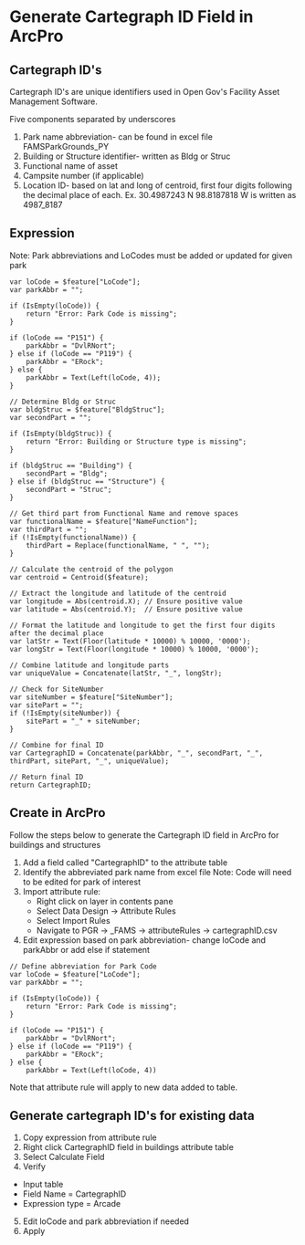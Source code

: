 # Generate Cartegraph ID Field in ArcPro

## Cartegraph ID's
Cartegraph ID's are unique identifiers used in Open Gov's Facility Asset Management Software.

Five components separated by underscores
1. Park name abbreviation- can be found in excel file FAMSParkGrounds_PY
2. Building or Structure identifier- written as Bldg or Struc
3. Functional name of asset
4. Campsite number (if applicable)
5. Location ID- based on lat and long of centroid, first four digits following the decimal place of each.
   Ex. 30.4987243 N 98.8187818 W is written as 4987_8187

## Expression
Note: Park abbreviations and LoCodes must be added or updated for given park
```// Define abbreviation for Park Code
var loCode = $feature["LoCode"];
var parkAbbr = "";

if (IsEmpty(loCode)) {
    return "Error: Park Code is missing";
}

if (loCode == "P151") {
    parkAbbr = "DvlRNort";
} else if (loCode == "P119") {
    parkAbbr = "ERock";
} else {
    parkAbbr = Text(Left(loCode, 4));
}

// Determine Bldg or Struc
var bldgStruc = $feature["BldgStruc"];
var secondPart = "";

if (IsEmpty(bldgStruc)) {
    return "Error: Building or Structure type is missing";
}

if (bldgStruc == "Building") {
    secondPart = "Bldg";
} else if (bldgStruc == "Structure") {
    secondPart = "Struc";
}

// Get third part from Functional Name and remove spaces
var functionalName = $feature["NameFunction"];
var thirdPart = "";
if (!IsEmpty(functionalName)) {
    thirdPart = Replace(functionalName, " ", "");
}

// Calculate the centroid of the polygon
var centroid = Centroid($feature);

// Extract the longitude and latitude of the centroid
var longitude = Abs(centroid.X); // Ensure positive value
var latitude = Abs(centroid.Y);  // Ensure positive value

// Format the latitude and longitude to get the first four digits after the decimal place
var latStr = Text(Floor(latitude * 10000) % 10000, '0000');
var longStr = Text(Floor(longitude * 10000) % 10000, '0000');

// Combine latitude and longitude parts
var uniqueValue = Concatenate(latStr, "_", longStr);

// Check for SiteNumber
var siteNumber = $feature["SiteNumber"];
var sitePart = "";
if (!IsEmpty(siteNumber)) {
    sitePart = "_" + siteNumber;
}

// Combine for final ID
var CartegraphID = Concatenate(parkAbbr, "_", secondPart, "_", thirdPart, sitePart, "_", uniqueValue);

// Return final ID
return CartegraphID;
```

## Create in ArcPro
Follow the steps below to generate the Cartegraph ID field in ArcPro for buildings and structures 
1. Add a field called "CartegraphID" to the attribute table
2. Identify the abbreviated park name from excel file
   Note: Code will need to be edited for park of interest
4. Import attribute rule:
   - Right click on layer in contents pane
   - Select Data Design -> Attribute Rules
   - Select Import Rules
   - Navigate to PGR -> _FAMS -> attributeRules -> cartegraphID.csv
5. Edit expression based on park abbreviation- change loCode and parkAbbr or add else if statement 

```
// Define abbreviation for Park Code
var loCode = $feature["LoCode"];
var parkAbbr = "";

if (IsEmpty(loCode)) {
    return "Error: Park Code is missing";
}

if (loCode == "P151") { 
    parkAbbr = "DvlRNort";
} else if (loCode == "P119") {
    parkAbbr = "ERock";
} else {
    parkAbbr = Text(Left(loCode, 4))
```
Note that attribute rule will apply to new data added to table. 

## Generate cartegraph ID's for existing data 
1. Copy expression from attribute rule
2. Right click CartegraphID field in buildings attribute table
3. Select Calculate Field
4. Verify
  - Input table
  - Field Name = CartegraphID
  - Expression type = Arcade
5. Edit loCode and park abbreviation if needed
6. Apply
